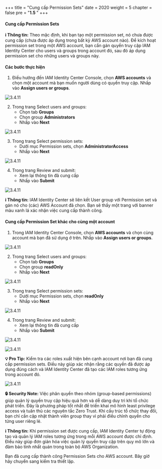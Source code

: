 +++
title = "Cung cấp Permission Sets"
date = 2020
weight = 5
chapter = false
pre = "<b>1.5 </b>"
+++

#### Cung cấp Permission Sets

**ℹ️ Thông tin:** Theo mặc định, khi bạn tạo một permission set, nó chưa được cung cấp (chưa được áp dụng trong bất kỳ AWS account nào). Để kích hoạt permission set trong một AWS account, bạn cần gán quyền truy cập IAM Identity Center cho users và groups trong account đó, sau đó áp dụng permission set cho những users và groups này.

#### Các bước thực hiện

1. Điều hướng đến IAM Identity Center Console, chọn **AWS accounts** và chọn một account mà bạn muốn người dùng có quyền truy cập. Nhấp vào **Assign users or groups**.

![3.4.11](/images/0002/0009.png)

2. Trong trang Select users and groups:
   - Chọn tab **Groups**
   - Chọn group **Administrators**
   - Nhấp vào **Next**

![3.4.11](/images/0002/00010.png)

3. Trong trang Select permission sets:
   - Dưới mục Permission sets, chọn **AdministratorAccess**
   - Nhấp vào **Next**

![3.4.11](/images/0002/00011.png)

4. Trong trang Review and submit:
   - Xem lại thông tin đã cung cấp
   - Nhấp vào **Submit**

![3.4.11](/images/0002/00012.png)

**ℹ️ Thông tin:** IAM Identity Center sẽ liên kết User group với Permission set và gán nó cho (các) AWS Account đã chọn. Bạn sẽ thấy một trang với banner màu xanh lá xác nhận việc cung cấp thành công.

#### Cung cấp Permission Set khác cho cùng một account

1. Trong IAM Identity Center Console, chọn **AWS accounts** và chọn cùng account mà bạn đã sử dụng ở trên. Nhấp vào **Assign users or groups**.

![3.4.11](/images/0002/00013.png)

2. Trong trang Select users and groups:
   - Chọn tab **Groups**
   - Chọn group **readOnly**
   - Nhấp vào **Next**

![3.4.11](/images/0002/00014.png)

3. Trong trang Select permission sets:
   - Dưới mục Permission sets, chọn **readOnly**
   - Nhấp vào **Next**

![3.4.11](/images/0002/00015.png)

4. Trong trang Review and submit:
   - Xem lại thông tin đã cung cấp
   - Nhấp vào **Submit**

![3.4.11](/images/0002/00016.png)

![3.4.11](/images/0002/00017.png)

**💡 Pro Tip:** Kiểm tra các roles xuất hiện bên cạnh account nơi bạn đã cung cấp permission sets. Điều này giúp xác nhận rằng các quyền đã được áp dụng đúng cách và IAM Identity Center đã tạo các IAM roles tương ứng trong account đó.

![3.4.11](/images/0002/00018.png)

**🔒 Security Note:** Việc phân quyền theo nhóm (group-based permissions) giúp quản lý quyền truy cập hiệu quả hơn và dễ dàng duy trì khi tổ chức phát triển. Đây là phương pháp tốt nhất để triển khai mô hình least privilege access và tuân thủ các nguyên tắc Zero Trust. Khi cấu trúc tổ chức thay đổi, bạn chỉ cần cập nhật thành viên group thay vì phải điều chỉnh quyền cho từng user riêng lẻ.

**ℹ️ Thông tin:** Khi permission set được cung cấp, IAM Identity Center tự động tạo và quản lý IAM roles tương ứng trong mỗi AWS account được chỉ định. Điều này giúp đơn giản hóa việc quản lý quyền truy cập trên quy mô lớn và đảm bảo tính nhất quán trong toàn bộ AWS Organization.

Bạn đã cung cấp thành công Permission Sets cho AWS account. Bây giờ hãy chuyển sang kiểm tra thiết lập.
